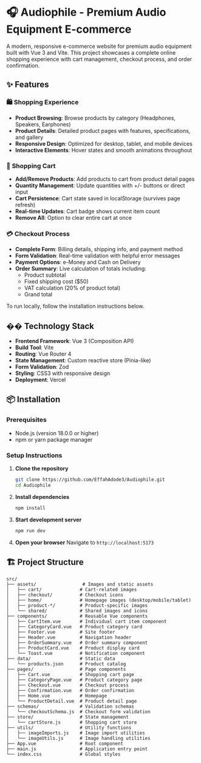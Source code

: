 # 🎧 Audiophile - Premium Audio Equipment E-commerce

A modern, responsive e-commerce website for premium audio equipment built with Vue 3 and Vite. This project showcases a complete online shopping experience with cart management, checkout process, and order confirmation.


## ✨ Features

### 🛍️ **Shopping Experience**
- **Product Browsing**: Browse products by category (Headphones, Speakers, Earphones)
- **Product Details**: Detailed product pages with features, specifications, and gallery
- **Responsive Design**: Optimized for desktop, tablet, and mobile devices
- **Interactive Elements**: Hover states and smooth animations throughout

### 🛒 **Shopping Cart**
- **Add/Remove Products**: Add products to cart from product detail pages
- **Quantity Management**: Update quantities with +/- buttons or direct input
- **Cart Persistence**: Cart state saved in localStorage (survives page refresh)
- **Real-time Updates**: Cart badge shows current item count
- **Remove All**: Option to clear entire cart at once

### 💳 **Checkout Process**
- **Complete Form**: Billing details, shipping info, and payment method
- **Form Validation**: Real-time validation with helpful error messages
- **Payment Options**: e-Money and Cash on Delivery
- **Order Summary**: Live calculation of totals including:
  - Product subtotal
  - Fixed shipping cost ($50)
  - VAT calculation (20% of product total)
  - Grand total


To run locally, follow the installation instructions below.

## ��️ Technology Stack

- **Frontend Framework**: Vue 3 (Composition API)
- **Build Tool**: Vite
- **Routing**: Vue Router 4
- **State Management**: Custom reactive store (Pinia-like)
- **Form Validation**: Zod
- **Styling**: CSS3 with responsive design
- **Deployment**: Vercel

## 📦 Installation

### Prerequisites
- Node.js (version 18.0.0 or higher)
- npm or yarn package manager

### Setup Instructions

1. **Clone the repository**
   ```bash
   git clone https://github.com/EffahAdode3/Audiophile.git
   cd Audiophile
   ```

2. **Install dependencies**
   ```bash
   npm install
   ```

3. **Start development server**
   ```bash
   npm run dev
   ```

4. **Open your browser**
   Navigate to `http://localhost:5173`

## 🏗️ Project Structure

```
src/
├── assets/                 # Images and static assets
│   ├── cart/              # Cart-related images
│   ├── checkout/          # Checkout icons
│   ├── home/              # Homepage images (desktop/mobile/tablet)
│   ├── product-*/         # Product-specific images
│   └── shared/            # Shared images and icons
├── components/            # Reusable Vue components
│   ├── CartItem.vue       # Individual cart item component
│   ├── CategoryCard.vue   # Product category card
│   ├── Footer.vue         # Site footer
│   ├── Header.vue         # Navigation header
│   ├── OrderSummary.vue   # Order summary component
│   ├── ProductCard.vue    # Product display card
│   └── Toast.vue          # Notification component
├── data/                  # Static data
│   └── products.json      # Product catalog
├── pages/                 # Page components
│   ├── Cart.vue           # Shopping cart page
│   ├── CategoryPage.vue   # Product category page
│   ├── Checkout.vue       # Checkout process
│   ├── Confirmation.vue   # Order confirmation
│   ├── Home.vue           # Homepage
│   └── ProductDetail.vue  # Product detail page
├── schemas/               # Validation schemas
│   └── checkoutSchema.js  # Checkout form validation
├── store/                 # State management
│   └── cartStore.js       # Shopping cart store
├── utils/                 # Utility functions
│   ├── imageImports.js    # Image import utilities
│   └── imageUtils.js      # Image handling utilities
├── App.vue                # Root component
├── main.js                # Application entry point
└── index.css              # Global styles

